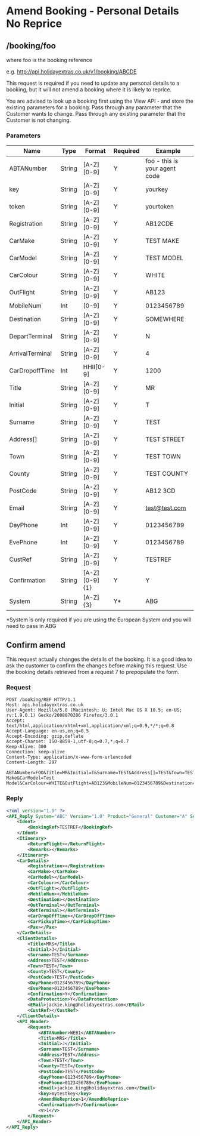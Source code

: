 # Amend Booking - Personal Details No Reprice















## /booking/foo

where foo is the booking reference

e.g. http://api.holidayextras.co.uk/v1/booking/ABCDE

This request is required if you need to update any personal details to a booking, but it will not amend a booking where it is likely to reprice.


You are advised to look up a booking first using the View API - and store the existing parameters for a booking.
Pass through any parameter that the Customer wants to change.
Pass through any existing parameter that the Customer is not changing.


### Parameters

 | Name            | Type   | Format        | Required | Example                       | 
 | ----            | ----   | ------        | -------- | -------                       | 
 | ABTANumber      | String | [A-Z][0-9]    | Y        | foo - this is your agent code | 
 | key             | String | [A-Z][0-9]    | Y        | yourkey                       | 
 | token           | String | [A-Z][0-9]    | Y        | yourtoken                     | 
 | Registration    | String | [A-Z][0-9]    | Y        | AB12CDE                       | 
 | CarMake         | String | [A-Z][0-9]    | Y        | TEST MAKE                     | 
 | CarModel        | String | [A-Z][0-9]    | Y        | TEST MODEL                    | 
 | CarColour       | String | [A-Z][0-9]    | Y        | WHITE                         | 
 | OutFlight       | String | [A-Z][0-9]    | Y        | AB123                         | 
 | MobileNum       | Int    | [0-9]         | Y        | 0123456789                    | 
 | Destination     | String | [A-Z][0-9]    | Y        | SOMEWHERE                     | 
 | DepartTerminal  | String | [A-Z][0-9]    | Y        | N                             | 
 | ArrivalTerminal | String | [A-Z][0-9]    | Y        | 4                             | 
 | CarDropoffTime  | Int    | HHII[0-9]     | Y        | 1200                          | 
 | Title           | String | [A-Z][0-9]    | Y        | MR                            | 
 | Initial         | String | [A-Z][0-9]    | Y        | T                             | 
 | Surname         | String | [A-Z][0-9]    | Y        | TEST                          | 
 | Address[]       | String | [A-Z][0-9]    | Y        | TEST STREET                   | 
 | Town            | String | [A-Z][0-9]    | Y        | TEST TOWN                     | 
 | County          | String | [A-Z][0-9]    | Y        | TEST COUNTY                   | 
 | PostCode        | String | [A-Z][0-9]    | Y        | AB12 3CD                      | 
 | Email           | String | [A-Z][0-9]    | Y        | test@test.com                 | 
 | DayPhone        | Int    | [A-Z][0-9]    | Y        | 0123456789                    | 
 | EvePhone        | Int    | [A-Z][0-9]    | Y        | 0123456789                    | 
 | CustRef         | String | [A-Z][0-9]    | Y        | TESTREF                       | 
 | Confirmation    | String | [A-Z][0-9]{1} | Y        | Y                             | 
 | System          | String | [A-Z]{3}      | Y*       | ABG                           | 


*System is only required if you are using the European System and you will need to pass in ABG

## Confirm amend

This request actually changes the details of the booking. It is a good idea to ask the customer to confirm the changes before making this request. Use the booking details retrieved from a request 7 to prepopulate the form.













### Request

```
POST /booking/REF HTTP/1.1
Host: api.holidayextras.co.uk
User-Agent: Mozilla/5.0 (Macintosh; U; Intel Mac OS X 10.5; en-US; rv:1.9.0.1) Gecko/2008070206 Firefox/3.0.1
Accept: text/html,application/xhtml+xml,application/xml;q=0.9,*/*;q=0.8
Accept-Language: en-us,en;q=0.5
Accept-Encoding: gzip,deflate
Accept-Charset: ISO-8859-1,utf-8;q=0.7,*;q=0.7
Keep-Alive: 300
Connection: keep-alive
Content-Type: application/x-www-form-urlencoded
Content-Length: 297

ABTANumber=FOO&Title=MR&Initial=T&Surname=TEST&Address[]=TEST&Town=TEST&County=TEST&PostCode=TEST&DayPhone=0123456789&EvePhone=0123456789&Email=test%40test.com&Registration=AB12CDE&CarMake=Test Make&CarModel=Test Model&CarColour=WHITE&OutFlight=AB123&MobileNum=0123456789&Destination=Maldives&&DepartTerminal=S&ArrivalTerminal=1&CarDropOffTime=1200&key=mytestkey&AmendNoReprice=1&Confirmation=Y&token=generate

```



### Reply

```xml
<?xml version="1.0" ?>
<API_Reply System="ABC" Version="1.0" Product="General" Customer="A" Session="999999999" RequestCode="24" Result="OK">
    <Ident>
        <BookingRef>TESTREF</BookingRef>
    </Ident>
    <Itinerary>
        <ReturnFlight></ReturnFlight>
        <Remarks></Remarks>
    </Itinerary>
    <CarDetails>
        <Registration></Registration>
        <CarMake></CarMake>
        <CarModel></CarModel>
        <CarColour></CarColour>
        <OutFlight></OutFlight>
        <MobileNum></MobileNum>
        <Destination></Destination>
        <OutTerminal></OutTerminal>
        <RetTerminal></RetTerminal>
        <CarDropOffTime></CarDropOffTime>
        <CarPickupTime></CarPickupTime>
        <Pax></Pax>
    </CarDetails>
    <ClientDetails>
        <Title>MRS</Title>
        <Initial>J</Initial>
        <Surname>TEST</Surname>
        <Address>TEST</Address>
        <Town>TEST</Town>
        <County>TEST</County>
        <PostCode>TEST</PostCode>
        <DayPhone>0123456789</DayPhone>
        <EvePhone>0123456789</EvePhone>
        <Confirmation>Y</Confirmation>
        <DataProtection>Y</DataProtection>
        <EMail>jackie.king@holidayextras.com</EMail>
        <CustRef></CustRef>
    </ClientDetails>
    <API_Header>
        <Request>
            <ABTANumber>WEB1</ABTANumber>
            <Title>MRS</Title>
            <Initial>J</Initial>
            <Surname>TEST</Surname>
            <Address>TEST</Address>
            <Town>TEST</Town>
            <County>TEST</County>
            <PostCode>TEST</PostCode>
            <DayPhone>0123456789</DayPhone>
            <EvePhone>0123456789</EvePhone>
            <Email>jackie.king@holidayextras.com</Email>
            <key>mytestkey</key>
            <AmendNoReprice>1</AmendNoReprice>
            <Confirmation>Y</Confirmation>
            <v>1</v>
        </Request>
    </API_Header>
</API_Reply>
```

